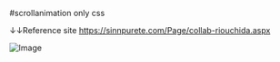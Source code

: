 #scrollanimation only css

↓↓Reference site
https://sinnpurete.com/Page/collab-riouchida.aspx

![Image](https://github.com/user-attachments/assets/292fa0ed-27aa-4ba3-9746-1c3280b3f738)
